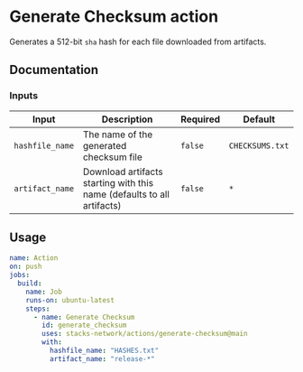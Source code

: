 # Generate Checksum action

Generates a 512-bit `sha` hash for each file downloaded from artifacts.

## Documentation

### Inputs

| Input | Description | Required | Default |
| --------------- | ---------------------------------------------------------------------- | ------- | --------------- |
| `hashfile_name` | The name of the generated checksum file                                | `false` | `CHECKSUMS.txt` |
| `artifact_name` | Download artifacts starting with this name (defaults to all artifacts) | `false` |       `*`       |

## Usage

```yaml
name: Action
on: push
jobs:
  build:
    name: Job
    runs-on: ubuntu-latest
    steps:
      - name: Generate Checksum
        id: generate_checksum
        uses: stacks-network/actions/generate-checksum@main
        with:
          hashfile_name: "HASHES.txt"
          artifact_name: "release-*"
```
